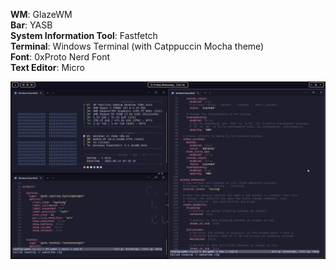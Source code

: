 **WM**: GlazeWM \
**Bar**: YASB \
**System Information Tool**: Fastfetch \
**Terminal**: Windows Terminal (with Catppuccin Mocha theme) \
**Font**: 0xProto Nerd Font \
**Text Editor**: Micro 

![example](https://github.com/appakling/dotfiles/blob/main/explorer_yLl8KzBEwS.png?raw=true)
